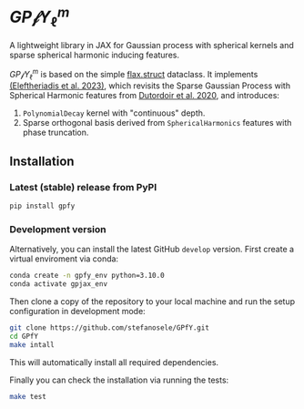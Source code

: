 # $GP \mathcal{f} Y_\ell^m$

A lightweight library in JAX for Gaussian process with spherical kernels and sparse spherical harmonic inducing features.

$GP \mathcal{f} Y_\ell^m$ is based on the simple [flax.struct](https://github.com/google/flax/blob/main/flax/struct.py) dataclass. It implements [(Eleftheriadis et al. 2023)](https://arxiv.org/abs/2303.15948), which revisits the Sparse Gaussian Process with Spherical Harmonic features from [Dutordoir et al. 2020](http://proceedings.mlr.press/v119/dutordoir20a.html), and introduces:

1. `PolynomialDecay` kernel with "continuous" depth.
2. Sparse orthogonal basis derived from `SphericalHarmonics` features with phase truncation.

## Installation

### Latest (stable) release from PyPI

```bash
pip install gpfy
```

### Development version
Alternatively, you can install the latest GitHub `develop` version.
First create a virtual enviroment via conda:
```bash
conda create -n gpfy_env python=3.10.0
conda activate gpjax_env
```

Then clone a copy of the repository to your local machine and run the setup configuration in development mode:
```bash
git clone https://github.com/stefanosele/GPfY.git
cd GPfY
make intall
```
This will automatically install all required dependencies.

Finally you can check the installation via running the tests:
```bash
make test
```
